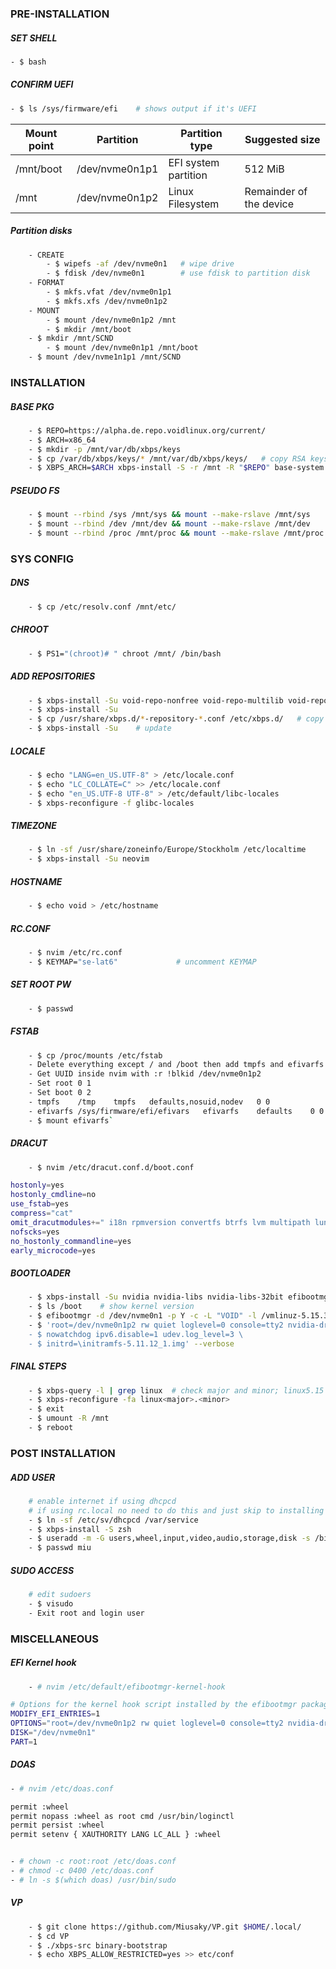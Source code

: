 ### PRE-INSTALLATION

##### SET SHELL
```sh
- $ bash
```

##### CONFIRM UEFI
```sh
- $ ls /sys/firmware/efi    # shows output if it's UEFI
```

Mount point | Partition | Partition type | Suggested size
| --- | --- | --- | --- |
| /mnt/boot | /dev/nvme0n1p1 | EFI system partition | 512 MiB |
| /mnt | /dev/nvme0n1p2 | Linux Filesystem | Remainder of the device |


##### Partition disks
```sh
    - CREATE
        - $ wipefs -af /dev/nvme0n1   # wipe drive
        - $ fdisk /dev/nvme0n1        # use fdisk to partition disk
    - FORMAT
        - $ mkfs.vfat /dev/nvme0n1p1
        - $ mkfs.xfs /dev/nvme0n1p2
    - MOUNT
        - $ mount /dev/nvme0n1p2 /mnt
        - $ mkdir /mnt/boot
	- $ mkdir /mnt/SCND
        - $ mount /dev/nvme0n1p1 /mnt/boot
	- $ mount /dev/nvme1n1p1 /mnt/SCND
```

### INSTALLATION

##### BASE PKG
```sh
    - $ REPO=https://alpha.de.repo.voidlinux.org/current/
    - $ ARCH=x86_64
    - $ mkdir -p /mnt/var/db/xbps/keys
    - $ cp /var/db/xbps/keys/* /mnt/var/db/xbps/keys/   # copy RSA keys
    - $ XBPS_ARCH=$ARCH xbps-install -S -r /mnt -R "$REPO" base-system
```

##### PSEUDO FS
```sh
    - $ mount --rbind /sys /mnt/sys && mount --make-rslave /mnt/sys
    - $ mount --rbind /dev /mnt/dev && mount --make-rslave /mnt/dev
    - $ mount --rbind /proc /mnt/proc && mount --make-rslave /mnt/proc
```

### SYS CONFIG

##### DNS
```sh
    - $ cp /etc/resolv.conf /mnt/etc/
```

##### CHROOT
```sh
    - $ PS1="(chroot)# " chroot /mnt/ /bin/bash
```

##### ADD REPOSITORIES
```sh
    - $ xbps-install -Su void-repo-nonfree void-repo-multilib void-repo-multilib-nonfree
    - $ xbps-install -Su
    - $ cp /usr/share/xbps.d/*-repository-*.conf /etc/xbps.d/   # copy mirrors
    - $ xbps-install -Su    # update
```

##### LOCALE
```sh
    - $ echo "LANG=en_US.UTF-8" > /etc/locale.conf
    - $ echo "LC_COLLATE=C" >> /etc/locale.conf
    - $ echo "en_US.UTF-8 UTF-8" > /etc/default/libc-locales
    - $ xbps-reconfigure -f glibc-locales
```

##### TIMEZONE
```sh
    - $ ln -sf /usr/share/zoneinfo/Europe/Stockholm /etc/localtime
    - $ xbps-install -Su neovim
```

##### HOSTNAME
```sh
    - $ echo void > /etc/hostname
```

##### RC.CONF
```sh
    - $ nvim /etc/rc.conf
    - $ KEYMAP="se-lat6"             # uncomment KEYMAP
```

##### SET ROOT PW
```sh
    - $ passwd
```

##### FSTAB
```sh
    - $ cp /proc/mounts /etc/fstab
    - Delete everything except / and /boot then add tmpfs and efivarfs:
    - Get UUID inside nvim with :r !blkid /dev/nvme0n1p2
    - Set root 0 1
    - Set boot 0 2
    - tmpfs    /tmp    tmpfs   defaults,nosuid,nodev   0 0
    - efivarfs /sys/firmware/efi/efivars   efivarfs    defaults    0 0
    - $ mount efivarfs`
```

##### DRACUT
```sh
    - $ nvim /etc/dracut.conf.d/boot.conf
```

```sh
hostonly=yes
hostonly_cmdline=no
use_fstab=yes
compress="cat"
omit_dracutmodules+=" i18n rpmversion convertfs btrfs lvm multipath lunmask fstab-sys securityfs biosdevname dmraid dmsquash-live mdraid nbd nfs "
nofscks=yes
no_hostonly_commandline=yes
early_microcode=yes
```

##### BOOTLOADER
```sh
    - $ xbps-install -Su nvidia nvidia-libs nvidia-libs-32bit efibootmgr opendoas
    - $ ls /boot    # show kernel version
    - $ efibootmgr -d /dev/nvme0n1 -p Y -c -L "VOID" -l /vmlinuz-5.15.36_1 -u \         # Y = partition number.
    - $ 'root=/dev/nvme0n1p2 rw quiet loglevel=0 console=tty2 nvidia-drm.modeset=1 \
    - $ nowatchdog ipv6.disable=1 udev.log_level=3 \
    - $ initrd=\initramfs-5.11.12_1.img' --verbose
```

##### FINAL STEPS
```sh
    - $ xbps-query -l | grep linux  # check major and minor; linux5.15
    - $ xbps-reconfigure -fa linux<major>.<minor>
    - $ exit
    - $ umount -R /mnt
    - $ reboot
```

### POST INSTALLATION

##### ADD USER
```sh
    # enable internet if using dhcpcd
    # if using rc.local no need to do this and just skip to installing zsh and add user.
    - $ ln -sf /etc/sv/dhcpcd /var/service
    - $ xbps-install -S zsh
    - $ useradd -m -G users,wheel,input,video,audio,storage,disk -s /bin/zsh miu
    - $ passwd miu
```

##### SUDO ACCESS
```sh
    # edit sudoers
    - $ visudo
    - Exit root and login user
```

### MISCELLANEOUS

##### EFI Kernel hook
```sh
    - # nvim /etc/default/efibootmgr-kernel-hook
```

```sh
# Options for the kernel hook script installed by the efibootmgr package.
MODIFY_EFI_ENTRIES=1
OPTIONS="root=/dev/nvme0n1p2 rw quiet loglevel=0 console=tty2 nvidia-drm.modeset=1 nowatchdog ipv6.disable=1 udev.log_level=3"
DISK="/dev/nvme0n1"
PART=1
```

##### DOAS
```sh
- # nvim /etc/doas.conf

permit :wheel
permit nopass :wheel as root cmd /usr/bin/loginctl
permit persist :wheel
permit setenv { XAUTHORITY LANG LC_ALL } :wheel


- # chown -c root:root /etc/doas.conf
- # chmod -c 0400 /etc/doas.conf
- # ln -s $(which doas) /usr/bin/sudo
```

##### VP 
```sh
    - $ git clone https://github.com/Miusaky/VP.git $HOME/.local/
    - $ cd VP
    - $ ./xbps-src binary-bootstrap
    - $ echo XBPS_ALLOW_RESTRICTED=yes >> etc/conf
```
